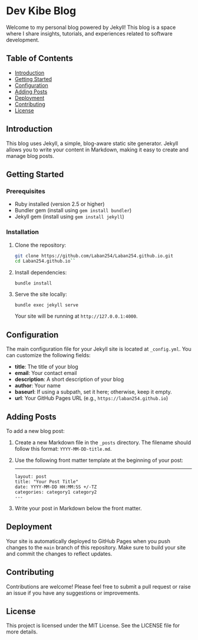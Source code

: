 
# Dev Kibe Blog

Welcome to my personal blog powered by Jekyll! This blog is a space where I share insights, tutorials, and experiences related to software development.

## Table of Contents

- [Introduction](#introduction)
- [Getting Started](#getting-started)
- [Configuration](#configuration)
- [Adding Posts](#adding-posts)
- [Deployment](#deployment)
- [Contributing](#contributing)
- [License](#license)

## Introduction

This blog uses Jekyll, a simple, blog-aware static site generator. Jekyll allows you to write your content in Markdown, making it easy to create and manage blog posts.

## Getting Started

### Prerequisites

- Ruby installed (version 2.5 or higher)
- Bundler gem (install using `gem install bundler`)
- Jekyll gem (install using `gem install jekyll`)

### Installation

1. Clone the repository:

   ```bash
   git clone https://github.com/Laban254/Laban254.github.io.git
   cd Laban254.github.io`` 

2.  Install dependencies:
    
    `bundle install` 
    
3.  Serve the site locally:
   
    
    `bundle exec jekyll serve` 
    
    Your site will be running at `http://127.0.0.1:4000`.
    

## Configuration

The main configuration file for your Jekyll site is located at `_config.yml`. You can customize the following fields:

-   **title**: The title of your blog
-   **email**: Your contact email
-   **description**: A short description of your blog
-   **author**: Your name
-   **baseurl**: If using a subpath, set it here; otherwise, keep it empty.
-   **url**: Your GitHub Pages URL (e.g., `https://laban254.github.io`)

## Adding Posts

To add a new blog post:

1.  Create a new Markdown file in the `_posts` directory. The filename should follow this format: `YYYY-MM-DD-title.md`.
    
2.  Use the following front matter template at the beginning of your post:

    
  

      ---
        layout: post
        title: "Your Post Title"
        date: YYYY-MM-DD HH:MM:SS +/-TZ
        categories: category1 category2
        ---
    
3.  Write your post in Markdown below the front matter.
    

## Deployment

Your site is automatically deployed to GitHub Pages when you push changes to the `main` branch of this repository. Make sure to build your site and commit the changes to reflect updates.

## Contributing

Contributions are welcome! Please feel free to submit a pull request or raise an issue if you have any suggestions or improvements.

## License

This project is licensed under the MIT License. See the LICENSE file for more details.